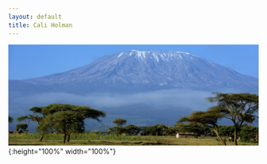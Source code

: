 ```yaml
---
layout: default
title: Cali Holman
---
```


![kilimangaro](/img/kilimanjaro.jpg){:height="100%" width="100%"}
